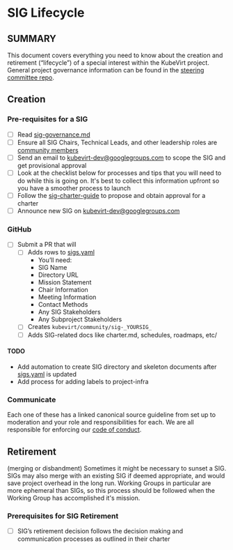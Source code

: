 # SIG Lifecycle

## SUMMARY

This document covers everything you need to know about the creation and retirement (“lifecycle”) of a special interest within the KubeVirt project. General project governance information can be found in the [steering committee repo].

## Creation

### Pre-requisites for a SIG

- [ ] Read [sig-governance.md]
- [ ] Ensure all SIG Chairs, Technical Leads, and other leadership roles are [community members]
- [ ] Send an email to <kubevirt-dev@googlegroups.com> to scope the SIG and get provisional approval
- [ ] Look at the checklist below for processes and tips that you will need to do while this is going on. It's best to collect this information upfront so you have a smoother process to launch
- [ ] Follow the [sig-charter-guide] to propose and obtain approval for a charter
- [ ] Announce new SIG on <kubevirt-dev@googlegroups.com>

### GitHub

- [ ] Submit a PR that will
  - [ ] Adds rows to [sigs.yaml]
    - You’ll need:
    - SIG Name
    - Directory URL
    - Mission Statement
    - Chair Information
    - Meeting Information
    - Contact Methods
    - Any SIG Stakeholders
    - Any Subproject Stakeholders
  - [ ] Creates `kubevirt/community/sig-_YOURSIG_`
  - [ ] Adds SIG-related docs like charter.md, schedules, roadmaps, etc/

#### TODO

- Add automation to create SIG directory and skeleton documents after [sigs.yaml] is updated
- Add process for adding labels to project-infra

### Communicate

Each one of these has a linked canonical source guideline from set up to moderation and your role and responsibilities for each. We are all responsible for enforcing our [code of conduct].

## Retirement

(merging or disbandment)
Sometimes it might be necessary to sunset a SIG. SIGs may also merge with an existing SIG if deemed appropriate, and would save project overhead in the long run. Working Groups in particular are more ephemeral than SIGs, so this process should be followed when the Working Group has accomplished it's mission.

### Prerequisites for SIG Retirement

- [ ] SIG’s retirement decision follows the decision making and communication processes as outlined in their charter

[steering committee repo]: https://github.com/kubernetes/steering
[sig-governance.md]: /committee-steering/governance/sig-governance.md
[sig-charter-guide]: sig-charter-guide.md
[sigs.yaml]: /sigs.yaml
[code of conduct]: /code-of-conduct.md
[community members]: /membership_policy.md
